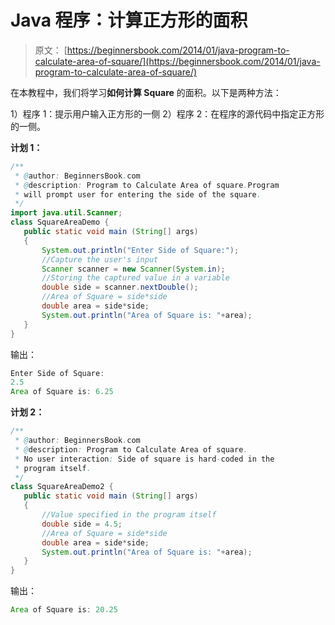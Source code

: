 # Java 程序：计算正方形的面积

> 原文： [https://beginnersbook.com/2014/01/java-program-to-calculate-area-of-square/](https://beginnersbook.com/2014/01/java-program-to-calculate-area-of-square/)

在本教程中，我们将学习**如何计算 Square** 的面积。以下是两种方法：

1）程序 1：提示用户输入正方形的一侧
2）程序 2：在程序的源代码中指定正方形的一侧。

**计划 1：**

```java
/**
 * @author: BeginnersBook.com
 * @description: Program to Calculate Area of square.Program 
 * will prompt user for entering the side of the square.
 */
import java.util.Scanner;
class SquareAreaDemo {
   public static void main (String[] args)
   {
       System.out.println("Enter Side of Square:");
       //Capture the user's input
       Scanner scanner = new Scanner(System.in);
       //Storing the captured value in a variable
       double side = scanner.nextDouble();
       //Area of Square = side*side
       double area = side*side; 
       System.out.println("Area of Square is: "+area);
   }
}
```

输出：

```java
Enter Side of Square:
2.5
Area of Square is: 6.25
```

**计划 2：**

```java
/**
 * @author: BeginnersBook.com
 * @description: Program to Calculate Area of square.
 * No user interaction: Side of square is hard-coded in the
 * program itself.
 */
class SquareAreaDemo2 {
   public static void main (String[] args)
   {
       //Value specified in the program itself
       double side = 4.5;
       //Area of Square = side*side
       double area = side*side; 
       System.out.println("Area of Square is: "+area);
   }
}
```

输出：

```java
Area of Square is: 20.25
```